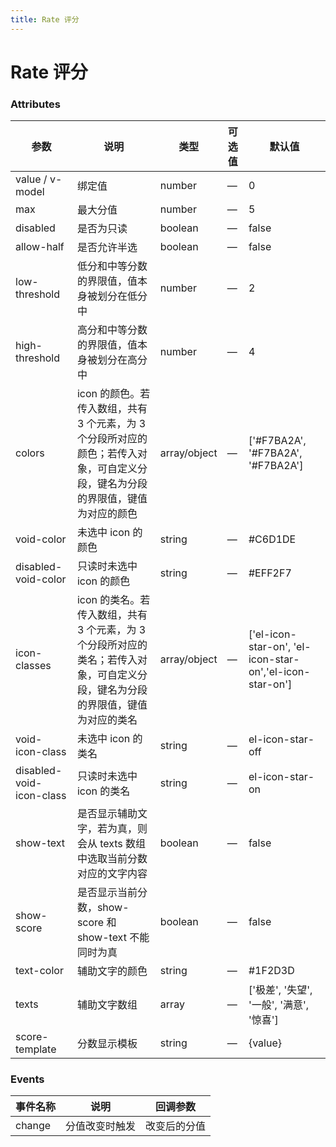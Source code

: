 ```yaml
---
title: Rate 评分
---
```

# Rate 评分 <Badge text="pass" type="success"/> <Badge text="0.0.1"/>

<ClientOnly>
  <rate-></rate->
</ClientOnly>

### Attributes

| 参数 | 说明 | 类型 | 可选值 | 默认值 |
|------|-----|-----|-----|----|
| value / v\-model            | 绑定值                                                                   | number       | —   | 0                                                                   |
| max                         | 最大分值                                                                  | number       | —   | 5                                                                   |
| disabled                    | 是否为只读                                                                 | boolean      | —   | false                                                               |
| allow\-half                 | 是否允许半选                                                                | boolean      | —   | false                                                               |
| low\-threshold              | 低分和中等分数的界限值，值本身被划分在低分中                                                | number       | —   | 2                                                                   |
| high\-threshold             | 高分和中等分数的界限值，值本身被划分在高分中                                                | number       | —   | 4                                                                   |
| colors                      | icon 的颜色。若传入数组，共有 3 个元素，为 3 个分段所对应的颜色；若传入对象，可自定义分段，键名为分段的界限值，键值为对应的颜色 | array/object | —   | \['\#F7BA2A', '\#F7BA2A', '\#F7BA2A'\]                              |
| void\-color                 | 未选中 icon 的颜色                                                          | string       | —   | \#C6D1DE                                                            |
| disabled\-void\-color       | 只读时未选中 icon 的颜色                                                       | string       | —   | \#EFF2F7                                                            |
| icon\-classes               | icon 的类名。若传入数组，共有 3 个元素，为 3 个分段所对应的类名；若传入对象，可自定义分段，键名为分段的界限值，键值为对应的类名 | array/object | —   | \['el\-icon\-star\-on', 'el\-icon\-star\-on','el\-icon\-star\-on'\] |
| void\-icon\-class           | 未选中 icon 的类名                                                          | string       | —   | el\-icon\-star\-off                                                 |
| disabled\-void\-icon\-class | 只读时未选中 icon 的类名                                                       | string       | —   | el\-icon\-star\-on                                                  |
| show\-text                  | 是否显示辅助文字，若为真，则会从 texts 数组中选取当前分数对应的文字内容                               | boolean      | —   | false                                                               |
| show\-score                 | 是否显示当前分数，show\-score 和 show\-text 不能同时为真                              | boolean      | —   | false                                                               |
| text\-color                 | 辅助文字的颜色                                                               | string       | —   | \#1F2D3D                                                            |
| texts                       | 辅助文字数组                                                                | array        | —   | \['极差', '失望', '一般', '满意', '惊喜'\]                                    |
| score\-template             | 分数显示模板                                                                | string       | —   | \{value\}                                                           |

### Events

| 事件名称 | 说明 | 回调参数 |
| ---- | ---- | ---- |
| change | 分值改变时触发 | 改变后的分值 |
